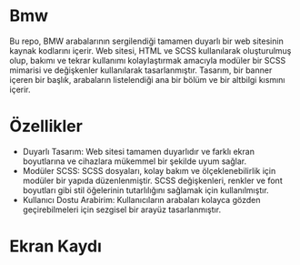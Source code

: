 # Bmw 

Bu repo, BMW arabalarının sergilendiği tamamen duyarlı bir web sitesinin kaynak kodlarını içerir. Web sitesi, HTML ve SCSS kullanılarak oluşturulmuş olup, bakımı ve tekrar kullanımı kolaylaştırmak amacıyla modüler bir SCSS mimarisi ve değişkenler kullanılarak tasarlanmıştır. Tasarım, bir banner içeren bir başlık, arabaların listelendiği ana bir bölüm ve bir altbilgi kısmını içerir.


# Özellikler 
- Duyarlı Tasarım: Web sitesi tamamen duyarlıdır ve farklı ekran boyutlarına ve cihazlara mükemmel bir şekilde uyum sağlar.
- Modüler SCSS: SCSS dosyaları, kolay bakım ve ölçeklenebilirlik için modüler bir yapıda düzenlenmiştir. SCSS değişkenleri, renkler ve font boyutları gibi stil öğelerinin tutarlılığını sağlamak için kullanılmıştır.
- Kullanıcı Dostu Arabirim: Kullanıcıların arabaları kolayca gözden geçirebilmeleri için sezgisel bir arayüz tasarlanmıştır.


# Ekran Kaydı





